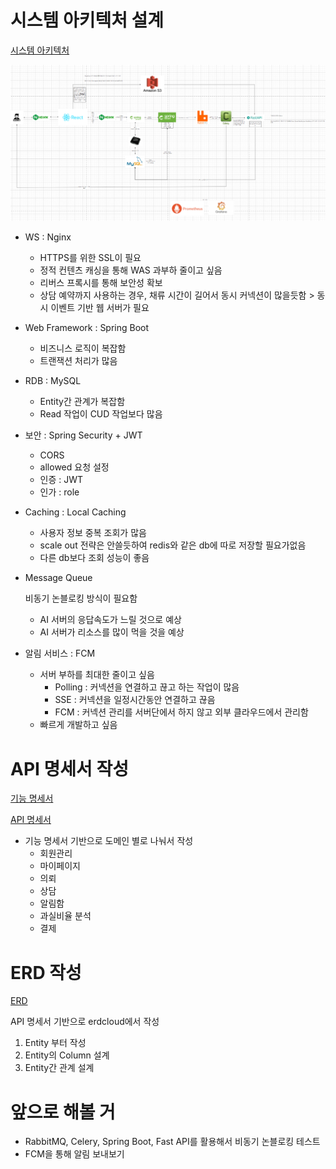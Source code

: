 # 시스템 아키텍처 설계

[시스템 아키텍처](https://app.diagrams.net/#G18ZbX_vEPhxwmLp5PCGgwLAtkNea7AUOv#%7B%22pageId%22%3A%22o9nVMiYvh9nc5dTBIp0Q%22%7D)

![아키텍처1](./md-images/아키텍처2.png)

* WS : Nginx

  * HTTPS를 위한 SSL이 필요
  * 정적 컨텐츠 캐싱을 통해 WAS 과부하 줄이고 싶음
  * 리버스 프록시를 통해 보안성 확보
  * 상담 예약까지 사용하는 경우, 채류 시간이 길어서 동시 커넥션이 많을듯함 > 동시 이벤트 기반 웹 서버가 필요

* Web Framework : Spring Boot

  * 비즈니스 로직이 복잡함
  * 트랜잭션 처리가 많음

* RDB : MySQL

  * Entity간 관계가 복잡함
  * Read 작업이 CUD 작업보다 많음

* 보안 : Spring Security + JWT

  * CORS
  * allowed 요청 설정
  * 인증 : JWT
  * 인가 : role

* Caching : Local Caching

  * 사용자 정보 중복 조회가 많음
  * scale out 전략은 안쓸듯하여 redis와 같은 db에 따로 저장할 필요가없음
  * 다른 db보다 조회 성능이 좋음 

* Message Queue

  비동기 논블로킹 방식이 필요함

  * AI 서버의 응답속도가 느릴 것으로 예상
  * AI 서버가 리소스를 많이 먹을 것을 예상

* 알림 서비스 : FCM

  * 서버 부하를 최대한 줄이고 싶음
    * Polling : 커넥션을 연결하고 끊고 하는 작업이 많음
    * SSE : 커넥션을 일정시간동안 연결하고 끊음
    * FCM : 커넥션 관리를 서버단에서 하지 않고 외부 클라우드에서 관리함
  * 빠르게 개발하고 싶음





# API 명세서 작성

[기능 명세서](https://docs.google.com/spreadsheets/d/1ckOcJWDPMjA6_Pc7LZJzGnyyDdSG2hD4ARhsodP1tCc/edit?gid=1400022260#gid=1400022260)

[API 명세서](https://www.notion.so/API-1a7e0af0747e80b1a7d8db53b777ecfd)

* 기능 명세서 기반으로 도메인 별로 나눠서 작성
  * 회원관리
  * 마이페이지
  * 의뢰
  * 상담
  * 알림함
  * 과실비율 분석
  * 결제



# ERD 작성

[ERD](https://www.erdcloud.com/d/JThW2mJj7unb9BAvf)

API 명세서 기반으로 erdcloud에서 작성

1. Entity 부터 작성
2. Entity의 Column 설계
3. Entity간 관계 설계

# 앞으로 해볼 거
* RabbitMQ, Celery, Spring Boot, Fast API를 활용해서 비동기 논블로킹 테스트
* FCM을 통해 알림 보내보기
